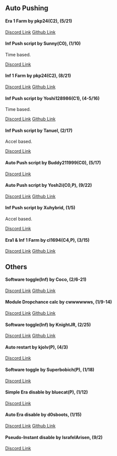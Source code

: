 ## Auto Pushing
#### Era 1 Farm by pkp24(C2), (5/21)
[Discord Link](https://discord.com/channels/488444879836413975/850425171059933272/850801954435497984)
[Github Link](https://github.com/pkp24/TPT2/blob/main/Auto_90_Eras/README.md)

#### Inf Push script by Sunny(C0), (1/10)
Time based.

[Discord Link](https://discord.com/channels/488444879836413975/850425171059933272/861906830670168074)

#### Inf 1 Farm by pkp24(C2), (8/21)
[Discord Link](https://discord.com/channels/488444879836413975/850425171059933272/871133616053321729)
[Github Link](https://github.com/pkp24/TPT2/tree/main/Auto_90_Infs)

#### Inf Push script by Yoshi128986(C1), (4-5/16)
Time based.

[Discord Link](https://discord.com/channels/488444879836413975/850425171059933272/871475553285316719)
[Github Link](https://github.com/Yoshi128986/Inf-pushing-scripts)

#### Inf Push script by Tanuel, (2/17)
Accel based.

[Discord Link](https://discord.com/channels/488444879836413975/850425171059933272/916326734528405524)

#### Auto Push script by Buddy211999(C0), (5/17)
[Discord Link](https://discord.com/channels/488444879836413975/850425171059933272/948694118115184660)

#### Auto Push script by Yosh2i(C0,P), (9/22)
[Discord Link](https://discord.com/channels/488444879836413975/850425171059933272/959659564758888508)
[Github Link](https://github.com/Yosh2i/AFK-Perfect-Tower-II/blob/main/README.md)

#### Inf Push script by Xuhybrid, (1/5)
Accel based.

[Discord Link](https://discord.com/channels/488444879836413975/850425171059933272/965662561901084722)

#### Era1 & Inf 1 Farm by cl1694(C4,P), (3/15)
[Discord Link](https://discord.com/channels/488444879836413975/850425171059933272/969106118909509702)
[Github Link](https://github.com/cl1694/My-TPT2-scripts/blob/main/Miscellaneous/Auto%2090%20Era%20Inf/README.md)

## Others
#### Software toggle(Inf) by Coco, (2/6-21)
[Discord Link](https://discord.com/channels/488444879836413975/850425171059933272/907739067851104317)
[Github Link](https://github.com/Co3co/tpt2_scripts/blob/main/README.md)

#### Module Dropchance calc by cwwwwwws, (1/9-14)
[Discord Link](https://discord.com/channels/488444879836413975/850425171059933272/907840979636207656)
[Github Link](https://github.com/c6ws/tpt2/tree/main/dropchance_calculator)

#### Software toggle(Inf) by KnightJR, (2/25)
[Discord Link](https://discord.com/channels/488444879836413975/850425171059933272/916317805668892722)
[Github Link](https://github.com/KnightJR8413/tpt2_software_scripts/blob/main/README.md)

#### Auto restart by kjolv(P), (4/3)
[Discord Link](https://discord.com/channels/488444879836413975/850425171059933272/956217809283719238)

#### Software toggle by Superbobich(P), (1/18)
[Discord Link](https://discord.com/channels/488444879836413975/850425171059933272/956669989975359509)

#### Simple Era disable by bluecat(P), (1/12)
[Discord Link](https://discord.com/channels/488444879836413975/850425171059933272/971861325196165140)

#### Auto Era disable by d0sboots, (1/15)
[Discord Link](https://discord.com/channels/488444879836413975/850425171059933272/972040687212171274)
[Github Link](https://github.com/d0sboots/PerfectTower#auto-era-disabler)

#### Pseudo-Instant disable by IsrafelArisen, (9/2)
[Discord Link](https://discord.com/channels/488444879836413975/850425171059933272/973059009064075284)
